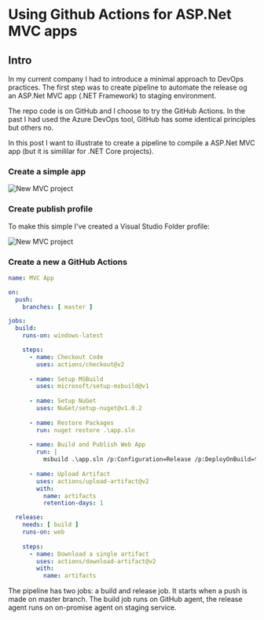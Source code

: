 # Using Github Actions for ASP.Net MVC apps

## Intro
In my current company I had to introduce a minimal approach to DevOps practices. The first step was to create pipeline to automate the release og an ASP.Net MVC app (.NET Framework) to staging environment.

The repo code is on GitHub and I choose to try the GitHub Actions. In the past I had used the Azure DevOps tool, GitHub has some identical principles but others no.

In this post I want to illustrate to create a pipeline to compile a ASP.Net MVC app (but it is simililar for .NET Core projects).

### Create a simple app

![New MVC project](/assets/img_1.png "New MVC project")

### Create publish profile

To make this simple I've created a Visual Studio Folder profile:

![New MVC project](/assets/img_2.png "New MVC project")

### Create a new a GitHub Actions

```yaml
name: MVC App

on:
  push:
    branches: [ master ]

jobs:
  build:
    runs-on: windows-latest

    steps:
      - name: Checkout Code
        uses: actions/checkout@v2
        
      - name: Setup MSBuild
        uses: microsoft/setup-msbuild@v1
      
      - name: Setup NuGet
        uses: NuGet/setup-nuget@v1.0.2
        
      - name: Restore Packages
        run: nuget restore .\app.sln
        
      - name: Build and Publish Web App
        run: |
          msbuild .\app.sln /p:Configuration=Release /p:DeployOnBuild=true /p:PublishProfile=FolderProfile
		  
      - name: Upload Artifact
        uses: actions/upload-artifact@v2
        with:
          name: artifacts
          retention-days: 1

  release:
    needs: [ build ]
    runs-on: web
    
    steps:
      - name: Download a single artifact
        uses: actions/download-artifact@v2
        with:
          name: artifacts
```

The pipeline has two jobs: a build and release job. It starts when a push is made on master branch.
The build job runs on GitHub agent, the release agent runs on on-promise agent on staging service.